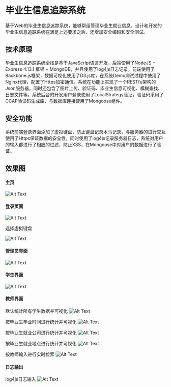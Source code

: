 # 毕业生信息追踪系统
基于Web的毕业生信息追踪系统，能够帮组管理毕业生就业信息。设计和开发的毕业生信息追踪系统在满足上述要求之后，还增加安全编码和安全测试。

## 技术原理
毕业生信息追踪系统全栈是基于JavaScript语言开发，后端使用了NodeJS + Express 4.13.1 框架 + MongoDB，并且使用了log4js日志记录，前端使用了Backbone.js框架，数据可视化使用了D3.js库，在系统Demo测试过程中使用了Nginx代理，配置了Https加密通信。系统在功能上实现了一个RESTfu架构的Json服务器，同时还包含了图片上传、验证码、毕业生信息可视化、模糊查找、日志文件等。系统后台的开发用户登录使用了LocalStrategy验证，验证码采用了CCAP验证码生成库，与数据库连接使用了Mongoose组件。

## 安全功能
系统前端登录界面添加了虚拟键盘，防止键盘记录木马记录，与服务器的进行交互使用了Https保证数据的安全性，同时使用了log4js记录服务器日志，系统对用户的输入都进行了相应的过滤，防止XSS，在Mongoose中对用户的数据进行了验证。

## 效果图

#### 主页

![Alt Text](./imgs/index.png)

#### 登录页面

![Alt Text](./imgs/login.png)

选择虚拟键盘

![Alt Text](./imgs/virtual-login.png)

#### 管理员界面

![Alt Text](./imgs/admin.png)

#### 学生界面

![Alt Text](./imgs/student.png)

#### 教师界面
默认统计所有学生数据并可视化
![Alt Text](./imgs/sort-all.png)

按毕业生毕业时间进行统计并可视化
![Alt Text](./imgs/sort-by-time.png)

按毕业生就业公司进行统计并可视化
![Alt Text](./imgs/sort-by-company.png)

按毕业生就业地点进行统计并可视化
![Alt Text](./imgs/china-map.png)

按教师输入进行实时检索
![Alt Text](./imgs/search.png)

#### 日志输出
log4js日志输入
![Alt Text](./imgs/log.png)
